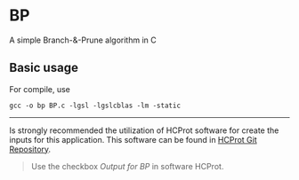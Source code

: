 # BP

A simple Branch-&amp;-Prune algorithm in C 

## Basic usage

For compile, use
 
```console
gcc -o bp BP.c -lgsl -lgslcblas -lm -static
```

---

Is strongly recommended the utilization of HCProt software for create the inputs for this application.
This software can be found in [HCProt Git Repository](https://github.com/caomem/PDBReader).

> Use the checkbox *Output for BP* in software HCProt.